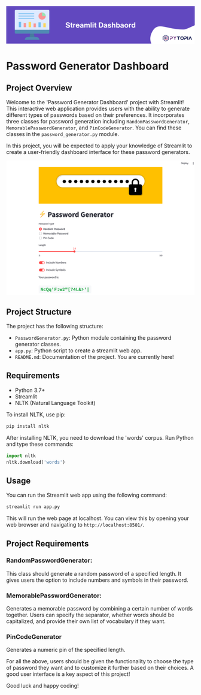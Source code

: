 <img src="./images/banner.png" width="800">

# Password Generator Dashboard

## Project Overview
Welcome to the 'Password Generator Dashboard' project with Streamlit! This interactive web application provides users with the ability to generate different types of passwords based on their preferences. It incorporates three classes for password generation including `RandomPasswordGenerator`, `MemorablePasswordGenerator`, and `PinCodeGenerator`. You can find these classes in the `password_generator.py` module.

In this project, you will be expected to apply your knowledge of Streamlit to create a user-friendly dashboard interface for these password generators.

<img src="./images/streamlit-dashboard.png" width="800">

## Project Structure
The project has the following structure:

- `PasswordGenerator.py`: Python module containing the password generator classes.
- `app.py`: Python script to create a streamlit web app.
- `README.md`: Documentation of the project. You are currently here!

## Requirements

- Python 3.7+
- Streamlit
- NLTK (Natural Language Toolkit)

To install NLTK, use pip:

```bash
pip install nltk
```

After installing NLTK, you need to download the 'words' corpus. Run Python and type these commands:

```python
import nltk
nltk.download('words')
```

## Usage

You can run the Streamlit web app using the following command:
```sh
streamlit run app.py
```
This will run the web page at localhost. You can view this by opening your web browser and navigating to `http://localhost:8501/`.

## Project Requirements

### RandomPasswordGenerator:
This class should generate a random password of a specified length. It gives users the option to include numbers and symbols in their password.

### MemorablePasswordGenerator:
Generates a memorable password by combining a certain number of words together. Users can specify the separator, whether words should be capitalized, and provide their own list of vocabulary if they want.

### PinCodeGenerator
Generates a numeric pin of the specified length.

For all the above, users should be given the functionality to choose the type of password they want and to customize it further based on their choices. A good user interface is a key aspect of this project!


Good luck and happy coding!
